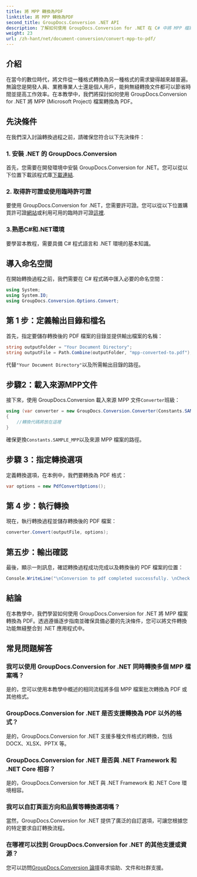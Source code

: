 ```yaml
---
title: 將 MPP 轉換為PDF
linktitle: 將 MPP 轉換為PDF
second_title: GroupDocs.Conversion .NET API
description: 了解如何使用 GroupDocs.Conversion for .NET 在 C# 中將 MPP 檔案轉換為 PDF。請按照此逐步教學整合到您的 .NET 應用程式中。
weight: 23
url: /zh-hant/net/document-conversion/convert-mpp-to-pdf/
---
```

## 介紹
在當今的數位時代，將文件從一種格式轉換為另一種格式的需求變得越來越普遍。無論您是開發人員、業務專業人士還是個人用戶，能夠無縫轉換文件都可以節省時間並提高工作效率。在本教學中，我們將探討如何使用 GroupDocs.Conversion for .NET 將 MPP (Microsoft Project) 檔案轉換為 PDF。
## 先決條件
在我們深入討論轉換過程之前，請確保您符合以下先決條件：
### 1. 安裝 .NET 的 GroupDocs.Conversion
首先，您需要在開發環境中安裝 GroupDocs.Conversion for .NET。您可以從以下位置下載該程式庫[下載連結](https://releases.groupdocs.com/conversion/net/).
### 2. 取得許可證或使用臨時許可證
要使用 GroupDocs.Conversion for .NET，您需要許可證。您可以從以下位置購買許可證[網站](https://purchase.groupdocs.com/buy)或利用可用的臨時許可證[這裡](https://purchase.groupdocs.com/temporary-license/).
### 3.熟悉C#和.NET環境
要學習本教程，需要具備 C# 程式語言和 .NET 環境的基本知識。

## 導入命名空間
在開始轉換過程之前，我們需要在 C# 程式碼中匯入必要的命名空間：
```csharp
using System;
using System.IO;
using GroupDocs.Conversion.Options.Convert;
```
## 第 1 步：定義輸出目錄和檔名
首先，指定要儲存轉換後的 PDF 檔案的目錄並提供輸出檔案的名稱：
```csharp
string outputFolder = "Your Document Directory";
string outputFile = Path.Combine(outputFolder, "mpp-converted-to.pdf");
```
代替`"Your Document Directory"`以及所需輸出目錄的路徑。
## 步驟2：載入來源MPP文件
接下來，使用 GroupDocs.Conversion 載入來源 MPP 文件`Converter`班級：
```csharp
using (var converter = new GroupDocs.Conversion.Converter(Constants.SAMPLE_MPP))
{
    //轉換代碼將放在這裡
}
```
確保更換`Constants.SAMPLE_MPP`以及來源 MPP 檔案的路徑。
## 步驟 3：指定轉換選項
定義轉換選項，在本例中，我們要轉換為 PDF 格式：
```csharp
var options = new PdfConvertOptions();
```
## 第 4 步：執行轉換
現在，執行轉換過程並儲存轉換後的 PDF 檔案：
```csharp
converter.Convert(outputFile, options);
```
## 第五步：輸出確認
最後，顯示一則訊息，確認轉換過程成功完成以及轉換後的 PDF 檔案的位置：
```csharp
Console.WriteLine("\nConversion to pdf completed successfully. \nCheck output in {0}", outputFolder);
```

## 結論
在本教學中，我們學習如何使用 GroupDocs.Conversion for .NET 將 MPP 檔案轉換為 PDF。透過遵循逐步指南並確保具備必要的先決條件，您可以將文件轉換功能無縫整合到 .NET 應用程式中。
## 常見問題解答
### 我可以使用 GroupDocs.Conversion for .NET 同時轉換多個 MPP 檔案嗎？
是的，您可以使用本教學中概述的相同流程將多個 MPP 檔案批次轉換為 PDF 或其他格式。
### GroupDocs.Conversion for .NET 是否支援轉換為 PDF 以外的格式？
是的，GroupDocs.Conversion for .NET 支援多種文件格式的轉換，包括 DOCX、XLSX、PPTX 等。
### GroupDocs.Conversion for .NET 是否與 .NET Framework 和 .NET Core 相容？
是的，GroupDocs.Conversion for .NET 與 .NET Framework 和 .NET Core 環境相容。
### 我可以自訂頁面方向和品質等轉換選項嗎？
當然，GroupDocs.Conversion for .NET 提供了廣泛的自訂選項，可讓您根據您的特定要求自訂轉換流程。
### 在哪裡可以找到 GroupDocs.Conversion for .NET 的其他支援或資源？
您可以訪問[GroupDocs.Conversion 論壇](https://forum.groupdocs.com/c/conversion/11)尋求協助、文件和社群支援。